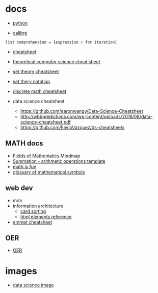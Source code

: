 # docs

-   [python](python-docs)

-   [calibre](calibre)

```
list comprehension = [expression + for iteration]
```

-   [cheatsheet](cheatsheet)
-   [theoretical computer science cheat sheet](https://www.tug.org/texshowcase/cheat.pdf)
-   [set theory cheatsheet](https://3.bp.blogspot.com/-Y8-5C4B-9qs/W_VMSJfFhrI/AAAAAAAACyE/onfwtg7zj74u03PTw36Pj_vWY6UkvH9DACLcBGAs/s1600/Set-Theory-min.png)
-   [set thery notation](https://www.mathsisfun.com/sets/symbols.html)

-   [discrete math cheatsheet](https://cs.slu.edu/~chambers/spring10/135/cheatsheet.pdf)

-   data science cheatsheet
    -   https://github.com/aaronwangy/Data-Science-Cheatsheet
    -   http://wbbpredictions.com/wp-content/uploads/2018/08/data-science-cheatsheet.pdf
    -   https://github.com/FavioVazquez/ds-cheatsheets

## MATH docs

-   [Fields of Mathematics Mindmap](http://www.gogeometry.com/education/mathematics_fields_mind_map.html)
-   [Summation - arithmetic operations template](https://en.wikipedia.org/wiki/Summation)
-   [math is fun](math-is-fun)
-   [glossary of mathematical symbols](https://en.wikipedia.org/wiki/Glossary_of_mathematical_symbols)

## web dev

-   mdn
-   information architecture
    -   [card sorting](https://developer.mozilla.org/en-US/docs/Glossary/Card_sorting)
    -   [html elements reference](https://developer.mozilla.org/en-US/docs/Web/HTML/Element)
-   [emmet cheatsheet](https://docs.emmet.io/cheat-sheet/)

## OER

-   [OER](OER)

# images

-   [data science image](https://scontent.fsgn5-6.fna.fbcdn.net/v/t1.0-9/149652123_1870991349722919_994929729128261991_o.jpg?_nc_cat=109&ccb=3&_nc_sid=730e14&_nc_ohc=CiJJrL7ThdwAX_sHJZC&_nc_ht=scontent.fsgn5-6.fna&oh=9bd0aa7b969bef652c8d1e2247a2a7e2&oe=604E2723)
